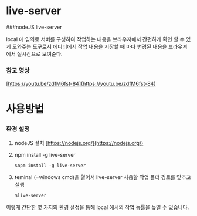 # live-server
###nodeJS live-server

local 에 임의로 서버를 구성하여 작업하는 내용을 브라우저에서 간편하게 확인 할 수 있게 도와주는 도구로서 에디터에서 작업 내용을 저장할 때 마다 변경된 내용을 브라우져에서 실시간으로 보여준다.

### 참고 영상
[https://youtu.be/zdfM6fst-84](https://youtu.be/zdfM6fst-84)


# 사용방법
### 환경 설정
01. nodeJS 설치
    [https://nodejs.org/](https://nodejs.org/)
    
02. npm install -g live-server
    ```
    $npm install -g live-server
    ```
   
03. teminal (=windows cmd)을 열어서 live-server 사용할 작업 폴더 경로를 맞추고 실행
    ```
    $live-server
    ```
    
이렇게 간단한 몇 가지의 환경 설정을 통해 local 에서의 작업 능률을 높일 수 있습니다.
